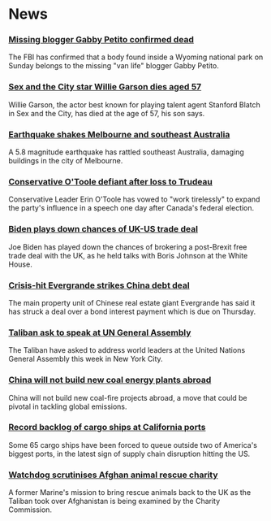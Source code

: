 # News
### [Missing blogger Gabby Petito confirmed dead](https://www.bbc.com/news/world-us-canada-58646087)
The FBI has confirmed that a body found inside a Wyoming national park on Sunday belongs to the missing "van life" blogger Gabby Petito. 
### [Sex and the City star Willie Garson dies aged 57](https://www.bbc.com/news/world-us-canada-58647331)
Willie Garson, the actor best known for playing talent agent Stanford Blatch in Sex and the City, has died at the age of 57, his son says.
### [Earthquake shakes Melbourne and southeast Australia](https://www.bbc.com/news/world-australia-58646917)
A 5.8 magnitude earthquake has rattled southeast Australia, damaging buildings in the city of Melbourne. 
### [Conservative O'Toole defiant after loss to Trudeau](https://www.bbc.com/news/world-us-canada-58641764)
Conservative Leader Erin O'Toole has vowed to "work tirelessly" to expand the party's influence in a speech one day after Canada's federal election. 
### [Biden plays down chances of UK-US trade deal](https://www.bbc.com/news/uk-politics-58646017)
Joe Biden has played down the chances of brokering a post-Brexit free trade deal with the UK, as he held talks with Boris Johnson at the White House.
### [Crisis-hit Evergrande strikes China debt deal](https://www.bbc.com/news/business-58647212)
The main property unit of Chinese real estate giant Evergrande has said it has struck a deal over a bond interest payment which is due on Thursday.
### [Taliban ask to speak at UN General Assembly](https://www.bbc.com/news/world-asia-58632147)
The Taliban have asked to address world leaders at the United Nations General Assembly this week in New York City.
### [China will not build new coal energy plants abroad](https://www.bbc.com/news/world-asia-china-58647481)
China will not build new coal-fire projects abroad, a move that could be pivotal in tackling global emissions.
### [Record backlog of cargo ships at California ports](https://www.bbc.com/news/business-58643717)
Some 65 cargo ships have been forced to queue outside two of America's biggest ports, in the latest sign of supply chain disruption hitting the US. 
### [Watchdog scrutinises Afghan animal rescue charity](https://www.bbc.com/news/uk-58645719)
A former Marine's mission to bring rescue animals back to the UK as the Taliban took over Afghanistan is being examined by the Charity Commission.

